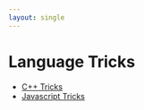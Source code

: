 ```yaml
---
layout: single
---
```


# Language Tricks

* [C++ Tricks](./cpp/README.md)
* [Javascript Tricks](./javascript/README.md)
